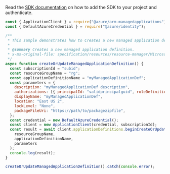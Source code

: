Read the [SDK documentation](https://github.com/Azure/azure-sdk-for-js/blob/%40azure%2Farm-managedapplications_2.0.1/sdk/managedapplications/arm-managedapplications/README.md) on how to add the SDK to your project and authenticate.

```javascript
const { ApplicationClient } = require("@azure/arm-managedapplications");
const { DefaultAzureCredential } = require("@azure/identity");

/**
 * This sample demonstrates how to Creates a new managed application definition.
 *
 * @summary Creates a new managed application definition.
 * x-ms-original-file: specification/resources/resource-manager/Microsoft.Solutions/stable/2018-06-01/examples/createOrUpdateApplicationDefinition.json
 */
async function createOrUpdateManagedApplicationDefinition() {
  const subscriptionId = "subid";
  const resourceGroupName = "rg";
  const applicationDefinitionName = "myManagedApplicationDef";
  const parameters = {
    description: "myManagedApplicationDef description",
    authorizations: [{ principalId: "validprincipalguid", roleDefinitionId: "validroleguid" }],
    displayName: "myManagedApplicationDef",
    location: "East US 2",
    lockLevel: "None",
    packageFileUri: "https://path/to/packagezipfile",
  };
  const credential = new DefaultAzureCredential();
  const client = new ApplicationClient(credential, subscriptionId);
  const result = await client.applicationDefinitions.beginCreateOrUpdateByIdAndWait(
    resourceGroupName,
    applicationDefinitionName,
    parameters
  );
  console.log(result);
}

createOrUpdateManagedApplicationDefinition().catch(console.error);
```
